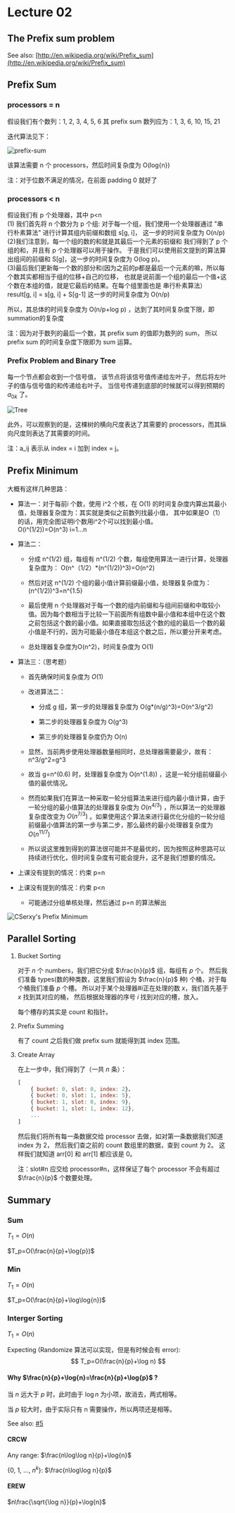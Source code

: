 # Lecture 02

## The Prefix sum problem

See also: [http://en.wikipedia.org/wiki/Prefix_sum](http://en.wikipedia.org/wiki/Prefix_sum)

## Prefix Sum

### processors = n

假设我们有个数列：1, 2, 3, 4, 5, 6
其 prefix sum 数列应为：1, 3, 6, 10, 15, 21

迭代算法见下：

![prefix-sum](02-prefix-sum.JPG )

该算法需要 n 个 processors，然后时间复杂度为 O(log{n})

注：对于位数不满足的情况，在前面 padding 0 就好了

### processors < n

假设我们有 p 个处理器，其中 p<n          
(1) 我们首先将 n 个数分为 p 个组:
对于每一个组，我们使用一个处理器通过 "串行朴素算法" 进行计算其组内前缀和数组 s[g, i]，
这一步的时间复杂度为 O(n/p)       
(2)我们注意到，每一个组的数的和就是其最后一个元素的前缀和
我们得到了 p 个组的和，并且有 p 个处理器可以用于操作。
于是我们可以使用前文提到的算法算出组间的前缀和 S[g]，这一步的时间复杂度为 O(log p)。         
(3)最后我们更新每一个数的部分和(因为之前的p都是最后一个元素的嘛，所以每个数其实都相当于组的位移+自己的位移，
也就是说前面一个组的最后一个值+这个数在本组的值，就是它最后的结果。在每个组里面也是 串行朴素算法）
result[g, i] = s[g, i] + S[g-1]
这一步的时间复杂度为 O(n/p)         

所以，其总体的时间复杂度为 O(n/p+log p) ，达到了其时间复杂度下限，即summation的复杂度     

注：因为对于数列的最后一个数，其 prefix sum 的值即为数列的 sum，
所以 prefix sum 的时间复杂度下限即为 sum 运算。

### Prefix Problem and Binary Tree

每一个节点都会收到一个信号值，
该节点将该信号值传递给左叶子，
然后将左叶子的值与信号值的和传递给右叶子。
当信号传递到底部的时候就可以得到预期的 $a_{0k}$ 了。

![Tree](02-tree.gif)

此外，可以观察到的是，这棵树的横向尺度表达了其需要的 processors，而其纵向尺度则表达了其需要的时间。

注：a_ij 表示从 index = i 加到 index = j。

## Prefix Minimum

大概有这样几种思路：

- 算法一：对于每前i 个数，使用 i^2 个核，在 O(1) 的时间复杂度内算出其最小值，处理器复杂度为：其实就是类似之前数列找最小值，
其中如果是O（1）的话，用完全图证明i个数用i^2个可以找到最小值。     
O(i^(1/2))=O(n^3) i=1...n

- 算法二：

    - 分成 n^(1/2) 组，每组有 n^(1/2) 个数，每组使用算法一进行计算，处理器复杂度为： O(n^（1/2）*(n^(1/2))^3)=O(n^2)

    - 然后对这 n^(1/2) 个组的最小值计算前缀最小值，处理器复杂度为：
(n^(1/2))^3=n^{1.5}

    - 最后使用 n 个处理器对于每一个数的组内前缀和与组间前缀和中取较小值。因为每个数相当于比较一下前面所有组数中最小值和本组中在这个数之前包括这个数的最小值。如果直接取包括这个数的组的最后一个数的最小值是不行的，因为可能最小值在本组这个数之后，所以要分开来考虑。   

    - 总处理器复杂度为O(n^2)，时间复杂度为 O(1)

- 算法三：（思考题）

    - 首先确保时间复杂度为 $O(1)$

    - 改进算法二：

        - 分成 g 组，第一步的处理器复杂度为 O(g*(n/g)^3)=O(n^3/g^2)

        - 第二步的处理器复杂度为 O(g^3)

        - 第三步的处理器复杂度仍为 O(n)

    - 显然，当前两步使用处理器数量相同时，总处理器需要最少，故有：
n^3/g^2=g^3

    - 故当 g=n^(0.6) 时，处理器复杂度为 O(n^(1.8)) ，这是一轮分组前缀最小值的最优情况。

    - 然而如果我们在算法一种采取一轮分组算法来进行组内最小值计算，由于一轮分组的最小值算法的处理器复杂度为 $O(n^{4/3})$ ，所以算法一的处理器复杂度改变为 $O(n^{7/3})$ 。如果使用这个算法来进行最优化分组的一轮分组前缀最小值算法的第一步与第二步，那么最终的最小处理器复杂度为 $O(n^{11/7})$

    - 所以说这里推到得到的算法很可能并不是最优的，因为按照这种思路可以持续进行优化，但时间复杂度有可能会提升，这不是我们想要的情况。

- 上课没有提到的情况：约束 p=n

- 上课没有提到的情况：约束 p<n

    - 可能通过分组单核处理，然后通过 p=n 的算法解出

![CSerxy's Prefix Minimum](prefix-minimum-wzf.png)

## Parallel Sorting

1. Bucket Sorting

    对于 $n$ 个 numbers，我们把它分成 $\frac{n}{p}$ 组，每组有 $p$ 个。
    然后我们准备 types(数的种类数，这里我们假设为 $\frac{n}{p}$ 种) 个桶，对于每个桶我们准备 $p$ 个槽。
    所以对于某个处理器#$i$正在处理的数 $x$，我们首先基于 $x$ 找到其对应的桶，
    然后根据处理器的序号 $i$ 找到对应的槽，放入。

    每个槽存的其实是 count 和指针。

2. Prefix Summing

    有了 count 之后我们做 prefix sum 就能得到其 index 范围。

3. Create Array

    在上一步中，我们得到了（一共 $n$ 条）：
    ```javascript
    [
        { bucket: 0, slot: 0, index: 2}，
        { bucket: 0, slot: 1, index: 5},
        { bucket: 1, slot: 0, index: 9},
        { bucket: 1, slot: 1, index: 12},
        ...
    ]
    ```

     然后我们将所有每一条数据交给 processor 去做，如对第一条数据我们知道 index 为 2，
     然后我们查之前的 count 数组里的数据，查到 count 为 2。
     这样我们就知道 arr[0] 和 arr[1] 都应该是 0。

     注：slot#n 应交给 processor#n，这样保证了每个 processor 不会有超过 $\frac{n}{p}$ 个数要处理。

## Summary

### Sum

$T_1=O(n)$

$T_p=O(\frac{n}{p}+\log{p})$

### Min

$T_1=O(n)$

$T_p=O(\frac{n}{p}+\log\log{n})$

### Interger Sorting

$T_1=O(n)$

Expecting (Randomize 算法可以实现，但是有时候会有 error):
$$
T_p=O(\frac{n}{p}+\log n)
$$

#### Why $\frac{n}{p}+\log{n}=\frac{n}{p}+\log{p}$ ?

当 $n$ 远大于 $p$ 时，此时由于 $\log{n}$ 为小项，故消去，两式相等。

当 $p$ 较大时，由于实际只有 n 需要操作，所以两项还是相等。

See also: [#5](https://github.com/zenozeng/parallel-algorithm-notes/issues/5)

#### CRCW

Any range: $\frac{n\log\log n}{p}+\log{n}$

{0, 1, ..., $n^k$}: $\frac{n\log\log n}{p}$

#### EREW

$n\frac{\sqrt{\log n}}{p}+\log{n}$
